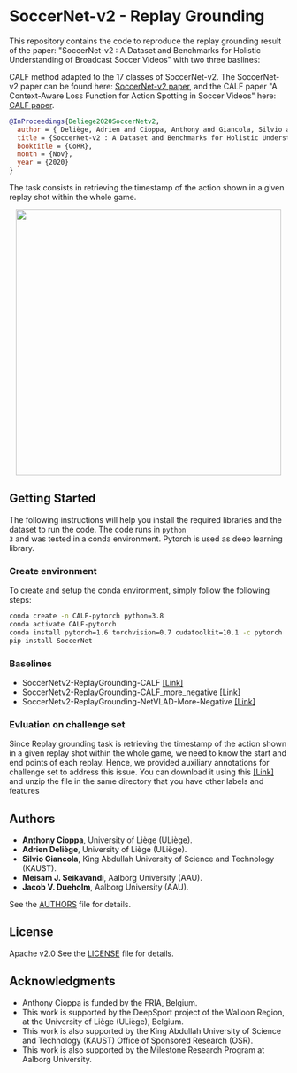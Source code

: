 # SoccerNet-v2 - Replay Grounding

This repository contains the code to reproduce the replay grounding result of the paper: "SoccerNet-v2 : A Dataset and Benchmarks for Holistic Understanding of Broadcast Soccer Videos" with two three baslines:

 CALF method adapted to the 17 classes of SoccerNet-v2. The SoccerNet-v2 paper can be found here: [SoccerNet-v2 paper](https://arxiv.org/pdf/2011.13367.pdf), and the CALF paper "A Context-Aware Loss Function for Action Spotting in Soccer Videos" here: [CALF paper](https://github.com/SilvioGiancola/SoccerNetv2-DevKit/blob/main/Task3-ReplayGrounding/replay_labels_challenge.zip).


```bibtex
@InProceedings{Deliege2020SoccerNetv2,
  author = { Deliège, Adrien and Cioppa, Anthony and Giancola, Silvio and Seikavandi, Meisam J. and Dueholm, Jacob V. and Nasrollahi, Kamal and Ghanem, Bernard and Moeslund, Thomas B. and Van Droogenbroeck, Marc},
  title = {SoccerNet-v2 : A Dataset and Benchmarks for Holistic Understanding of Broadcast Soccer Videos},
  booktitle = {CoRR},
  month = {Nov},
  year = {2020}
}
```



The task consists in retrieving the timestamp of the action shown in a
given replay shot within the whole game.

<p align="center"><img src="Images/qualitative_replay.png" width="480"></p>


## Getting Started

The following instructions will help you install the required libraries and the dataset to run the code. The code runs in <code>python 3</code> and was tested in a conda environment. Pytorch is used as deep learning library. 


### Create environment

To create and setup the conda environment, simply follow the following steps:

```bash
conda create -n CALF-pytorch python=3.8
conda activate CALF-pytorch
conda install pytorch=1.6 torchvision=0.7 cudatoolkit=10.1 -c pytorch
pip install SoccerNet
```


### Baselines
- SoccerNetv2-ReplayGrounding-CALF [[Link]](SoccerNetv2-ReplayGrounding-CALF)
- SoccerNetv2-ReplayGrounding-CALF_more_negative [[Link]](SoccerNetv2-ReplayGrounding-CALF_more_negative)
- SoccerNetv2-ReplayGrounding-NetVLAD-More-Negative [[Link]](SoccerNetv2-ReplayGrounding-NetVLAD-More-Negative)

### Evluation on challenge set
Since Replay grounding task is retrieving the timestamp of the action shown in a given replay shot within the whole game, we need to know the start and end points of each replay. Hence, we provided auxiliary annotations for challenge set to address this issue. You can download it using this [[Link]](replay_labels_challenge.zip)  and unzip the file in the same directory that you have other labels and features    
## Authors

* **Anthony Cioppa**, University of Liège (ULiège).
* **Adrien Deliège**, University of Liège (ULiège).
* **Silvio Giancola**, King Abdullah University of Science and Technology (KAUST).
* **Meisam J. Seikavandi**,  Aalborg University (AAU).
* **Jacob V. Dueholm**,  Aalborg University (AAU).

See the [AUTHORS](AUTHORS) file for details.


## License

Apache v2.0
See the [LICENSE](LICENSE) file for details.

## Acknowledgments

* Anthony Cioppa is funded by the FRIA, Belgium.
* This work is supported by the DeepSport project of the Walloon Region, at the University of Liège (ULiège), Belgium.
* This work is also supported by the King Abdullah University of Science and Technology (KAUST) Office of Sponsored Research (OSR).
* This work is also supported by the Milestone Research Program at Aalborg University.
